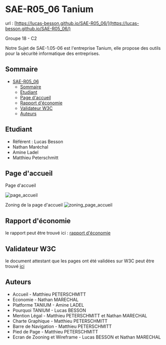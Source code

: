 # SAE-R05_06 Tanium

url : [https://lucas-besson.github.io/SAE-R05_06/](https://lucas-besson.github.io/SAE-R05_06/)

Groupe 18 - C2

Notre Sujet de SAE-1.05-06 est l'entreprise Tanium, elle propose des outils pour la sécurité informatique des entreprises.

## Sommaire

- [SAE-R05_06](#sae-r05_06)
  - [Sommaire](#sommaire)
  - [Etudiant](#etudiant)
  - [Page d'accueil](#page-daccueil)
  - [Rapport d'économie](#rapport-déconomie)
  - [Validateur W3C](#validateur-w3c)
  - [Auteurs](#auteurs)

## Etudiant

- Référent : Lucas Besson
- Nathan Maréchal
- Amine Ladel
- Matthieu Peterschmitt

## Page d'accueil

Page d'accueil

![page_accueil](https://raw.githubusercontent.com/lucas-besson/SAE-R05_06/master/doc/page_accueil_screenshot.png)

Zoning de la page d'accueil
![zoning_page_accueil](https://raw.githubusercontent.com/lucas-besson/SAE-R05_06/master/doc/page_accueil.png)

## Rapport d'économie

le rapport peut être trouvé ici : [rapport d'économie](https://github.com/lucas-besson/SAE-R05_06/blob/master/doc/RAPPORT.odt)

## Validateur W3C

le document attestant que les pages ont été validées sur W3C peut être trouvé [ici](https://github.com/lucas-besson/SAE-R05_06/blob/master/doc/Validation.pdf)

## Auteurs

- Accueil - Matthieu PETERSCHMITT
- Economie - Nathan MARECHAL
- Platforme TANIUM - Amine LADEL
- Pourquoi TANIUM - Lucas BESSON
- Mention Légal - Matthieu PETERSCHMITT et Nathan MARECHAL
- Charte Graphique - Matthieu PETERSCHMITT
- Barre de Navigation - Matthieu PETERSCHMITT
- Pied de Page - Matthieu PETERSCHMITT
- Ecran de Zooning et Wireframe - Lucas BESSON et Nathan MARECHAL
